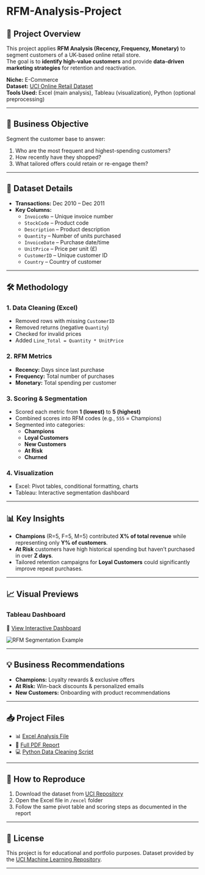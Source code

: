 # RFM-Analysis-Project


## 📌 Project Overview
This project applies **RFM Analysis (Recency, Frequency, Monetary)** to segment customers of a UK-based online retail store.  
The goal is to **identify high-value customers** and provide **data-driven marketing strategies** for retention and reactivation.

**Niche:** E-Commerce  
**Dataset:** [UCI Online Retail Dataset](https://archive.ics.uci.edu/dataset/352/online+retail)  
**Tools Used:** Excel (main analysis), Tableau (visualization), Python (optional preprocessing)  

---

## 🎯 Business Objective
Segment the customer base to answer:
1. Who are the most frequent and highest-spending customers?
2. How recently have they shopped?
3. What tailored offers could retain or re-engage them?

---

## 📂 Dataset Details
- **Transactions:** Dec 2010 – Dec 2011
- **Key Columns:**  
  - `InvoiceNo` – Unique invoice number  
  - `StockCode` – Product code  
  - `Description` – Product description  
  - `Quantity` – Number of units purchased  
  - `InvoiceDate` – Purchase date/time  
  - `UnitPrice` – Price per unit (£)  
  - `CustomerID` – Unique customer ID  
  - `Country` – Country of customer  

---

## 🛠️ Methodology
### 1. **Data Cleaning (Excel)**
- Removed rows with missing `CustomerID`
- Removed returns (negative `Quantity`)
- Checked for invalid prices
- Added `Line_Total = Quantity * UnitPrice`

### 2. **RFM Metrics**
- **Recency:** Days since last purchase  
- **Frequency:** Total number of purchases  
- **Monetary:** Total spending per customer  

### 3. **Scoring & Segmentation**
- Scored each metric from **1 (lowest)** to **5 (highest)**  
- Combined scores into RFM codes (e.g., `555` = Champions)  
- Segmented into categories:
  - **Champions**
  - **Loyal Customers**
  - **New Customers**
  - **At Risk**
  - **Churned**

### 4. **Visualization**
- Excel: Pivot tables, conditional formatting, charts
- Tableau: Interactive segmentation dashboard

---

## 📊 Key Insights
- **Champions** (R=5, F=5, M=5) contributed **X% of total revenue** while representing only **Y% of customers**.
- **At Risk** customers have high historical spending but haven’t purchased in over **Z days**.
- Tailored retention campaigns for **Loyal Customers** could significantly improve repeat purchases.

---

## 📈 Visual Previews
### Tableau Dashboard
🔗 [View Interactive Dashboard](YOUR_TABLEAU_LINK_HERE)  

![RFM Segmentation Example](images/rfm_segments.png)

---

## 💡 Business Recommendations
- **Champions:** Loyalty rewards & exclusive offers
- **At Risk:** Win-back discounts & personalized emails
- **New Customers:** Onboarding with product recommendations

---

## 📥 Project Files
- 📊 [Excel Analysis File](excel/RFM_Analysis.xlsx)
- 📄 [Full PDF Report](report/RFM_Analysis_Report.pdf)
- 💻 [Python Data Cleaning Script](python/data_cleaning.py)

---

## 📌 How to Reproduce
1. Download the dataset from [UCI Repository](https://archive.ics.uci.edu/dataset/352/online+retail)
2. Open the Excel file in `/excel` folder
3. Follow the same pivot table and scoring steps as documented in the report

---

## 📜 License
This project is for educational and portfolio purposes. Dataset provided by the [UCI Machine Learning Repository](https://archive.ics.uci.edu).

---

